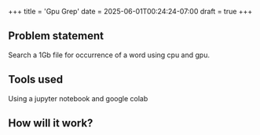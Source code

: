 +++
title = 'Gpu Grep'
date = 2025-06-01T00:24:24-07:00
draft = true
+++

## Problem statement

Search a 1Gb file for occurrence of a word using cpu and gpu.

## Tools used

Using a jupyter notebook and google colab

## How will it work?
